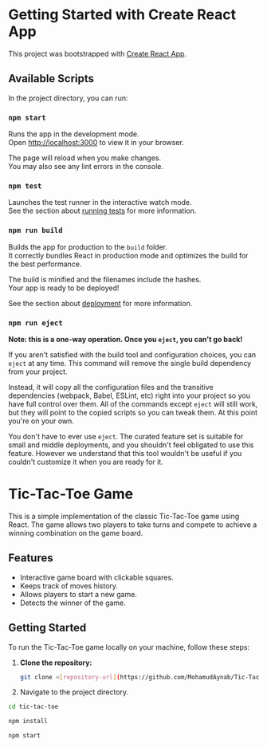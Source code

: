 # Getting Started with Create React App

This project was bootstrapped with [Create React App](https://github.com/facebook/create-react-app).

## Available Scripts

In the project directory, you can run:

### `npm start`

Runs the app in the development mode.\
Open [http://localhost:3000](http://localhost:3000) to view it in your browser.

The page will reload when you make changes.\
You may also see any lint errors in the console.

### `npm test`

Launches the test runner in the interactive watch mode.\
See the section about [running tests](https://facebook.github.io/create-react-app/docs/running-tests) for more information.

### `npm run build`

Builds the app for production to the `build` folder.\
It correctly bundles React in production mode and optimizes the build for the best performance.

The build is minified and the filenames include the hashes.\
Your app is ready to be deployed!

See the section about [deployment](https://facebook.github.io/create-react-app/docs/deployment) for more information.

### `npm run eject`

**Note: this is a one-way operation. Once you `eject`, you can't go back!**

If you aren't satisfied with the build tool and configuration choices, you can `eject` at any time. This command will remove the single build dependency from your project.

Instead, it will copy all the configuration files and the transitive dependencies (webpack, Babel, ESLint, etc) right into your project so you have full control over them. All of the commands except `eject` will still work, but they will point to the copied scripts so you can tweak them. At this point you're on your own.

You don't have to ever use `eject`. The curated feature set is suitable for small and middle deployments, and you shouldn't feel obligated to use this feature. However we understand that this tool wouldn't be useful if you couldn't customize it when you are ready for it.

# Tic-Tac-Toe Game

This is a simple implementation of the classic Tic-Tac-Toe game using React. The game allows two players to take turns and compete to achieve a winning combination on the game board.

## Features

- Interactive game board with clickable squares.
- Keeps track of moves history.
- Allows players to start a new game.
- Detects the winner of the game.

## Getting Started

To run the Tic-Tac-Toe game locally on your machine, follow these steps:

1. **Clone the repository:**
   ```bash
   git clone <[repository-url](https://github.com/MohamudAynab/Tic-Tac-Toe.git)https://github.com/MohamudAynab/Tic-Tac-Toe.git>

1. Navigate to the project directory.
```bash
cd tic-tac-toe
```

```bash
npm install
```

```bash
npm start
```
